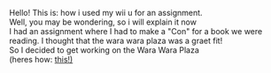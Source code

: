 Hello! This is: how i used my wii u for an assignment. <br />
Well, you may be wondering, so i will explain it now <br />
I had an assignment where I had to make a "Con" for a book we were reading. I thought that the wara wara plaza was a graet fit!<br />
So I decided to get working on the Wara Wara Plaza <br />
(heres how: <a href="https://gbatemp.net/threads/i-permanently-gave-wara-wara-plaza-life-again-injected-it-full-of-my-personality-and-you-can-too.562257/">this!)</a> <br />
